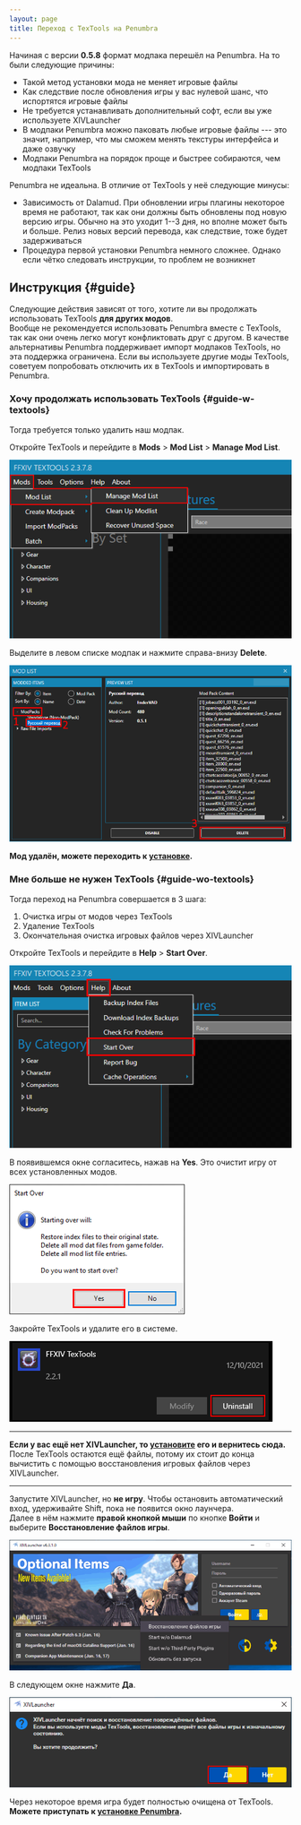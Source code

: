 ```yaml
---
layout: page
title: Переход с TexTools на Penumbra
---
```


Начиная с версии **0.5.8** формат модпака перешёл на Penumbra. На то были следующие причины:
* Такой метод установки мода не меняет игровые файлы
* Как следствие после обновления игры у вас нулевой шанс, что испортятся игровые файлы
* Не требуется устанавливать дополнительный софт, если вы уже используете XIVLauncher
* В модпаки Penumbra можно паковать любые игровые файлы --- это значит, например, что мы сможем менять текстуры интерфейса и даже озвучку
* Модпаки Penumbra на порядок проще и быстрее собираются, чем модпаки TexTools

Penumbra не идеальна. В отличие от TexTools у неё следующие минусы:
* Зависимость от Dalamud. При обновлении игры плагины некоторое время не работают, так как они должны быть обновлены под новую версию игры. Обычно на это уходит 1--3 дня, но вполне может быть и больше. Релиз новых версий перевода, как следствие, тоже будет задерживаться
* Процедура первой установки Penumbra немного сложнее. Однако если чётко следовать инструкции, то проблем не возникнет

## Инструкция {#guide}

Следующие действия зависят от того, хотите ли вы продолжать использовать TexTools **для других модов**.\
Вообще не рекомендуется использовать Penumbra вместе с TexTools, так как они очень легко могут конфликтовать друг с другом. В качестве альтернативы Penumbra поддерживает импорт модпаков TexTools, но эта поддержка ограничена. Если вы используете другие моды TexTools, советуем попробовать отключить их в TexTools и импортировать в Penumbra.

### Хочу продолжать использовать TexTools {#guide-w-textools}

Тогда требуется только удалить наш модпак.

Откройте TexTools и перейдите в **Mods** > **Mod List** > **Manage Mod List**.

![Оставить TexTools - 1](/assets/img/guide-textools-1-01.png)

Выделите в левом списке модпак и нажмите справа-внизу **Delete**.

![Оставить TexTools - 2](/assets/img/guide-textools-1-02.png)

**Мод удалён, можете переходить к [установке](/guide/install).**

### Мне больше не нужен TexTools {#guide-wo-textools}

Тогда переход на Penumbra совершается в 3 шага:
1. Очистка игры от модов через TexTools
2. Удаление TexTools
3. Окончательная очистка игровых файлов через XIVLauncher

Откройте TexTools и перейдите в **Help** > **Start Over**.

![Удалить TexTools - 1](/assets/img/guide-textools-2-01.png)

В появившемся окне согласитесь, нажав на **Yes**. Это очистит игру от всех установленных модов.

![Удалить TexTools - 2](/assets/img/guide-textools-2-02.png)

Закройте TexTools и удалите его в системе.

![Удалить TexTools - 3](/assets/img/guide-textools-2-03.png)

---

**Если у вас ещё нет XIVLauncher, то [установите](/guide/install#install-xivlauncher-guide) его и вернитесь сюда.**\
После TexTools остаются ещё файлы, потому их стоит до конца вычистить с помощью восстановления игровых файлов через XIVLauncher.

---

Запустите XIVLauncher, но **не игру**. Чтобы остановить автоматический вход, удерживайте Shift, пока не появится окно лаунчера.\
Далее в нём нажмите **правой кнопкой мыши** по кнопке **Войти** и выберите **Восстановление файлов игры**.

![Удалить TexTools - 4](/assets/img/guide-textools-2-04.png)

В следующем окне нажмите **Да**.

![Удалить TexTools - 5](/assets/img/guide-textools-2-05.png)

Через некоторое время игра будет полностью очищена от TexTools.\
**Можете приступать к [установке Penumbra](/guide/install#install-penumbra-guide).**